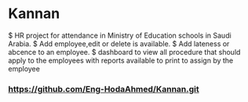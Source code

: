 # Kannan
$ HR project for attendance in Ministry of Education schools in Saudi Arabia.
$ Add employee,edit or delete is available.
$ Add lateness or abcence to an employee.
$ dashboard to view all procedure that should apply to the employees with reports available to print to assign by the employee
### https://github.com/Eng-HodaAhmed/Kannan.git
